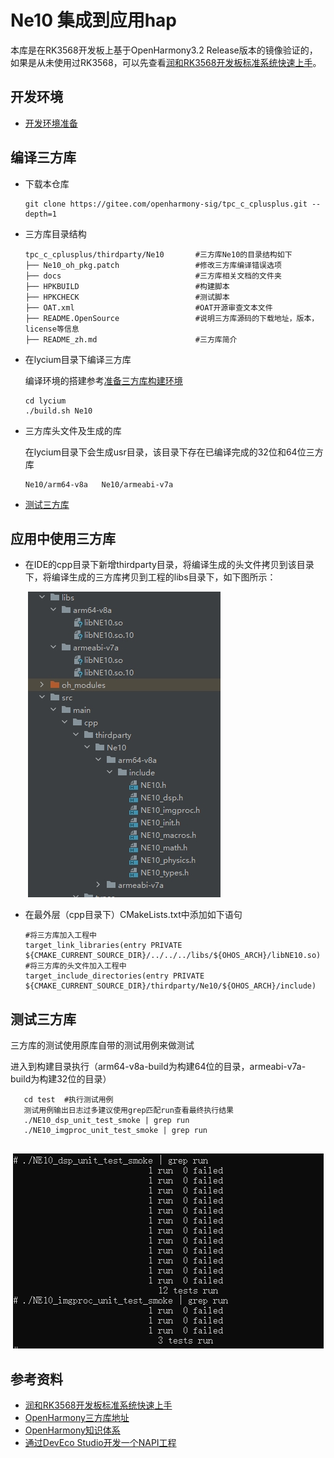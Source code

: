 # Ne10 集成到应用hap

本库是在RK3568开发板上基于OpenHarmony3.2 Release版本的镜像验证的，如果是从未使用过RK3568，可以先查看[润和RK3568开发板标准系统快速上手](https://gitee.com/openharmony-sig/knowledge_demo_temp/tree/master/docs/rk3568_helloworld)。

## 开发环境

- [开发环境准备](../../../docs/hap_integrate_environment.md)

## 编译三方库

- 下载本仓库

  ```shell
  git clone https://gitee.com/openharmony-sig/tpc_c_cplusplus.git --depth=1
  ```

- 三方库目录结构

  ```shell
  tpc_c_cplusplus/thirdparty/Ne10       #三方库Ne10的目录结构如下
  ├── Ne10_oh_pkg.patch                 #修改三方库编译错误选项
  ├── docs                              #三方库相关文档的文件夹
  ├── HPKBUILD                          #构建脚本
  ├── HPKCHECK                          #测试脚本
  ├── OAT.xml                           #OAT开源审查文本文件
  ├── README.OpenSource                 #说明三方库源码的下载地址，版本，license等信息
  ├── README_zh.md                      #三方库简介
  ```

- 在lycium目录下编译三方库

  编译环境的搭建参考[准备三方库构建环境](../../../lycium/README.md#1编译环境准备)

  ```shell
  cd lycium
  ./build.sh Ne10
  ```

- 三方库头文件及生成的库

  在lycium目录下会生成usr目录，该目录下存在已编译完成的32位和64位三方库

  ```shell
  Ne10/arm64-v8a   Ne10/armeabi-v7a
  ```

- [测试三方库](#测试三方库)

## 应用中使用三方库

- 在IDE的cpp目录下新增thirdparty目录，将编译生成的头文件拷贝到该目录下，将编译生成的三方库拷贝到工程的libs目录下，如下图所示：
  &nbsp;

  &nbsp;![thirdparty_install_dir](pic/Ne10_install_dir.png)

- 在最外层（cpp目录下）CMakeLists.txt中添加如下语句

  ```shell
  #将三方库加入工程中
  target_link_libraries(entry PRIVATE ${CMAKE_CURRENT_SOURCE_DIR}/../../../libs/${OHOS_ARCH}/libNE10.so)
  #将三方库的头文件加入工程中
  target_include_directories(entry PRIVATE ${CMAKE_CURRENT_SOURCE_DIR}/thirdparty/Ne10/${OHOS_ARCH}/include)
  ```

## 测试三方库

三方库的测试使用原库自带的测试用例来做测试

进入到构建目录执行（arm64-v8a-build为构建64位的目录，armeabi-v7a-build为构建32位的目录）
```shell
   cd test  #执行测试用例
   测试用例输出日志过多建议使用grep匹配run查看最终执行结果
   ./NE10_dsp_unit_test_smoke | grep run
   ./NE10_imgproc_unit_test_smoke | grep run
   
```
&nbsp;![Ne10_test](pic/Ne10_test.png)

## 参考资料

- [润和RK3568开发板标准系统快速上手](https://gitee.com/openharmony-sig/knowledge_demo_temp/tree/master/docs/rk3568_helloworld)
- [OpenHarmony三方库地址](https://gitee.com/openharmony-tpc)
- [OpenHarmony知识体系](https://gitee.com/openharmony-sig/knowledge)
- [通过DevEco Studio开发一个NAPI工程](https://gitee.com/openharmony-sig/knowledge_demo_temp/blob/master/docs/napi_study/docs/hello_napi.md)
